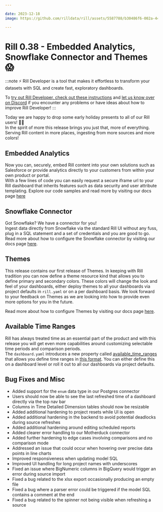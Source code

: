```yaml
---

date: 2023-12-18
image: https://github.com/rilldata/rill/assets/5587788/b30486f6-002a-445d-8a1b-955b6ec0066d

---
```


# Rill 0.38 - Embedded Analytics, Snowflake Connector and Themes 😱

:::note
⚡ Rill Developer is a tool that makes it effortless to transform your datasets with SQL and create fast, exploratory dashboards.

To [try out Rill Developer, check out these instructions](/get-started/install) and [let us know over on Discord](https://discord.gg/TatjVY32) if you encounter any problems or have ideas about how to improve Rill Developer!
:::
  
Today we are happy to drop some early holiday presents to all of our Rill users! 🎁🎁  
In the spirit of more this release brings you just that, more of everything. Serving Rill content in more places, ingesting from more sources and more colors!

## Embedded Analytics

Now you can, securely, embed Rill content into your own solutions such as Salesforce or provide analytics directly to your customers from within your own product or portal.  
With a few lines of code you can easily request a secure iframe url to your Rill dashboard that inherits features such as data security and user attribute templating. Explore our code samples and read more by visiting our docs page [here](../../integrate/embedding)

## Snowflake Connector

Got Snowflake? We have a connector for you!  
Ingest data directly from Snowflake via the standard Rill UI without any fuss, plug in a SQL statement and a set of credentials and you are good to go.
Read more about how to configure the Snowflake connector by visiting our docs page [here](/connect/data-source/snowflake).

## Themes

This release contains our first release of Themes. In keeping with Rill tradition you can now define a theme resource kind that allows you to define primary and secondary colors. These colors will change the look and feel of your dashboards, either deploy themes to all your dashboards via project defaults in `rill.yaml` or on a per dashboard basis. We look forward to your feedback on Themes as we are looking into how to provide even more options for you in the future.

Read more about how to configure Themes by visiting our docs page [here](../../reference/project-files/themes).


## Available Time Ranges

Rill has always treated time as an essential part of the product and with this release you will get even more capabilities around customizing selectable time periods and comparison periods.  
The `dashboard.yaml` introduces a new property called [available_time_ranges](/reference/project-files/explore-dashboards) that allows you define time ranges in [this format](../../reference/rill-iso-extensions).
You can either define this on a dashboard level or roll it out to all our dashboards via project defaults.

## Bug Fixes and Misc
- Added support for the `enum` data type in our Postgres connector
- Users should now be able to see the last refreshed time of a dashboard directly via the top nav bar
- Columns in Time Detailed Dimension tables should now be resizable
- Added additional hardening to project resets while UI is open
- Added additional hardening in the backend to avoid potential deadlocks during source refreshes
- Added additional hardening around editing scheduled reports
- Added clearer error handling to our Motherduck connector
- Added further hardening to edge cases involving comparisons and no comparison mode
- Addressed an issue that could occur when hovering over precise data points in line charts
- Improved responsiveness when updating model SQL
- Improved UI handling for long project names with underscores
- Fixed an issue where BigNumeric columns in BigQuery would trigger an error during source import
- Fixed a bug related to the xlsx export occasionally producing an empty file
- Fixed a bug where a parser error could be triggered if the model SQL contains a comment at the end
- Fixed a bug related to the spinner not being visible when refreshing a source